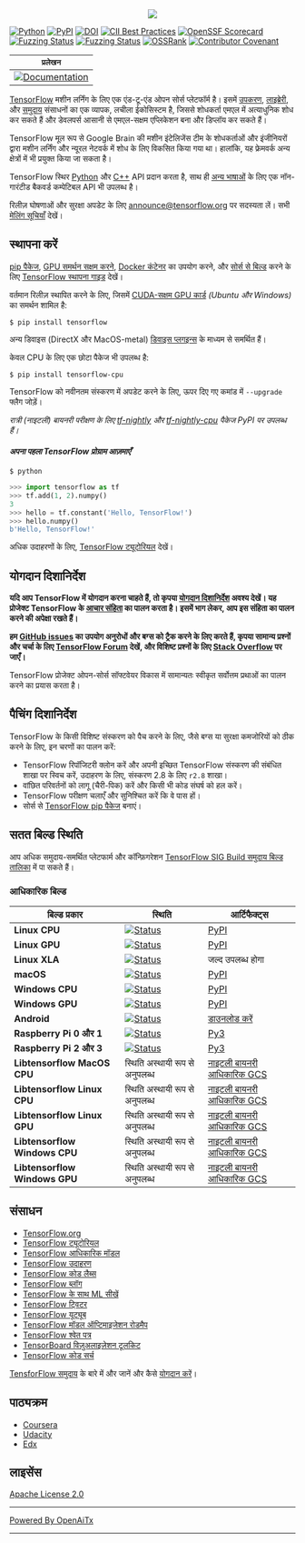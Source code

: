 <div align="center">
  <img src="https://www.tensorflow.org/images/tf_logo_horizontal.png">
</div>

[![Python](https://img.shields.io/pypi/pyversions/tensorflow.svg)](https://badge.fury.io/py/tensorflow)
[![PyPI](https://badge.fury.io/py/tensorflow.svg)](https://badge.fury.io/py/tensorflow)
[![DOI](https://zenodo.org/badge/DOI/10.5281/zenodo.4724125.svg)](https://doi.org/10.5281/zenodo.4724125)
[![CII Best Practices](https://bestpractices.coreinfrastructure.org/projects/1486/badge)](https://bestpractices.coreinfrastructure.org/projects/1486)
[![OpenSSF Scorecard](https://api.securityscorecards.dev/projects/github.com/tensorflow/tensorflow/badge)](https://securityscorecards.dev/viewer/?uri=github.com/tensorflow/tensorflow)
[![Fuzzing Status](https://oss-fuzz-build-logs.storage.googleapis.com/badges/tensorflow.svg)](https://bugs.chromium.org/p/oss-fuzz/issues/list?sort=-opened&can=1&q=proj:tensorflow)
[![Fuzzing Status](https://oss-fuzz-build-logs.storage.googleapis.com/badges/tensorflow-py.svg)](https://bugs.chromium.org/p/oss-fuzz/issues/list?sort=-opened&can=1&q=proj:tensorflow-py)
[![OSSRank](https://shields.io/endpoint?url=https://ossrank.com/shield/44)](https://ossrank.com/p/44)
[![Contributor Covenant](https://img.shields.io/badge/Contributor%20Covenant-v1.4%20adopted-ff69b4.svg)](CODE_OF_CONDUCT.md)

**`प्रलेखन`** |
------------------- |
[![Documentation](https://img.shields.io/badge/api-reference-blue.svg)](https://www.tensorflow.org/api_docs/) |

[TensorFlow](https://www.tensorflow.org/) मशीन लर्निंग के लिए एक एंड-टू-एंड ओपन सोर्स प्लेटफॉर्म है। इसमें [उपकरण](https://www.tensorflow.org/resources/tools), [लाइब्रेरी](https://www.tensorflow.org/resources/libraries-extensions), और [समुदाय](https://www.tensorflow.org/community) संसाधनों का एक व्यापक, लचीला ईकोसिस्टम है, जिससे शोधकर्ता एमएल में अत्याधुनिक शोध कर सकते हैं और डेवलपर्स आसानी से एमएल-सक्षम एप्लिकेशन बना और डिप्लॉय कर सकते हैं।

TensorFlow मूल रूप से Google Brain की मशीन इंटेलिजेंस टीम के शोधकर्ताओं और इंजीनियरों द्वारा मशीन लर्निंग और न्यूरल नेटवर्क में शोध के लिए विकसित किया गया था। हालांकि, यह फ्रेमवर्क अन्य क्षेत्रों में भी प्रयुक्त किया जा सकता है।

TensorFlow स्थिर [Python](https://www.tensorflow.org/api_docs/python) और [C++](https://www.tensorflow.org/api_docs/cc) API प्रदान करता है, साथ ही [अन्य भाषाओं](https://www.tensorflow.org/api_docs) के लिए एक नॉन-गारंटीड बैकवर्ड कम्पेटिबल API भी उपलब्ध है।

रिलीज़ घोषणाओं और सुरक्षा अपडेट के लिए [announce@tensorflow.org](https://groups.google.com/a/tensorflow.org/forum/#!forum/announce) पर सदस्यता लें। सभी [मेलिंग सूचियाँ](https://www.tensorflow.org/community/forums) देखें।

## स्थापना करें

[pip पैकेज](https://www.tensorflow.org/install/pip), [GPU समर्थन सक्षम करने](https://www.tensorflow.org/install/gpu), [Docker कंटेनर](https://www.tensorflow.org/install/docker) का उपयोग करने, और [सोर्स से बिल्ड](https://www.tensorflow.org/install/source) करने के लिए [TensorFlow स्थापना गाइड](https://www.tensorflow.org/install) देखें।

वर्तमान रिलीज़ स्थापित करने के लिए, जिसमें [CUDA-सक्षम GPU कार्ड](https://www.tensorflow.org/install/gpu) *(Ubuntu और Windows)* का समर्थन शामिल है:

```
$ pip install tensorflow
```

अन्य डिवाइस (DirectX और MacOS-metal) [डिवाइस प्लगइन्स](https://www.tensorflow.org/install/gpu_plugins#available_devices) के माध्यम से समर्थित हैं।

केवल CPU के लिए एक छोटा पैकेज भी उपलब्ध है:

```
$ pip install tensorflow-cpu
```

TensorFlow को नवीनतम संस्करण में अपडेट करने के लिए, ऊपर दिए गए कमांड में `--upgrade` फ्लैग जोड़ें।

*रात्री (नाइटली) बायनरी परीक्षण के लिए [tf-nightly](https://pypi.python.org/pypi/tf-nightly) और [tf-nightly-cpu](https://pypi.python.org/pypi/tf-nightly-cpu) पैकेज PyPI पर उपलब्ध हैं।*

#### *अपना पहला TensorFlow प्रोग्राम आज़माएँ*

```shell
$ python
```

```python
>>> import tensorflow as tf
>>> tf.add(1, 2).numpy()
3
>>> hello = tf.constant('Hello, TensorFlow!')
>>> hello.numpy()
b'Hello, TensorFlow!'
```

अधिक उदाहरणों के लिए, [TensorFlow ट्यूटोरियल](https://www.tensorflow.org/tutorials/) देखें।

## योगदान दिशानिर्देश

**यदि आप TensorFlow में योगदान करना चाहते हैं, तो कृपया [योगदान दिशानिर्देश](CONTRIBUTING.md) अवश्य देखें। यह प्रोजेक्ट TensorFlow के [आचार संहिता](CODE_OF_CONDUCT.md) का पालन करता है। इसमें भाग लेकर, आप इस संहिता का पालन करने की अपेक्षा रखते हैं।**

**हम [GitHub issues](https://github.com/tensorflow/tensorflow/issues) का उपयोग अनुरोधों और बग्स को ट्रैक करने के लिए करते हैं, कृपया सामान्य प्रश्नों और चर्चा के लिए [TensorFlow Forum](https://discuss.tensorflow.org/) देखें, और विशिष्ट प्रश्नों के लिए [Stack Overflow](https://stackoverflow.com/questions/tagged/tensorflow) पर जाएँ।**

TensorFlow प्रोजेक्ट ओपन-सोर्स सॉफ्टवेयर विकास में सामान्यतः स्वीकृत सर्वोत्तम प्रथाओं का पालन करने का प्रयास करता है।

## पैचिंग दिशानिर्देश

TensorFlow के किसी विशिष्ट संस्करण को पैच करने के लिए, जैसे बग्स या सुरक्षा कमजोरियों को ठीक करने के लिए, इन चरणों का पालन करें:

*   TensorFlow रिपॉजिटरी क्लोन करें और अपनी इच्छित TensorFlow संस्करण की संबंधित शाखा पर स्विच करें, उदाहरण के लिए, संस्करण 2.8 के लिए `r2.8` शाखा।
*   वांछित परिवर्तनों को लागू (चैरी-पिक) करें और किसी भी कोड संघर्ष को हल करें।
*   TensorFlow परीक्षण चलाएँ और सुनिश्चित करें कि वे पास हों।
*   सोर्स से [TensorFlow pip पैकेज](https://www.tensorflow.org/install/source) बनाएं।

## सतत बिल्ड स्थिति

आप अधिक समुदाय-समर्थित प्लेटफार्म और कॉन्फ़िगरेशन [TensorFlow SIG Build समुदाय बिल्ड तालिका](https://github.com/tensorflow/build#community-supported-tensorflow-builds) में पा सकते हैं।

### आधिकारिक बिल्ड

बिल्ड प्रकार                    | स्थिति                                                                                                                                                                           | आर्टिफैक्ट्स
----------------------------- | -------------------------------------------------------------------------------------------------------------------------------------------------------------------------------- | ---------
**Linux CPU**                 | [![Status](https://storage.googleapis.com/tensorflow-kokoro-build-badges/ubuntu-cc.svg)](https://storage.googleapis.com/tensorflow-kokoro-build-badges/ubuntu-cc.html)           | [PyPI](https://pypi.org/project/tf-nightly/)
**Linux GPU**                 | [![Status](https://storage.googleapis.com/tensorflow-kokoro-build-badges/ubuntu-gpu-py3.svg)](https://storage.googleapis.com/tensorflow-kokoro-build-badges/ubuntu-gpu-py3.html) | [PyPI](https://pypi.org/project/tf-nightly-gpu/)
**Linux XLA**                 | [![Status](https://storage.googleapis.com/tensorflow-kokoro-build-badges/ubuntu-xla.svg)](https://storage.googleapis.com/tensorflow-kokoro-build-badges/ubuntu-xla.html)         | जल्द उपलब्ध होगा
**macOS**                     | [![Status](https://storage.googleapis.com/tensorflow-kokoro-build-badges/macos-py2-cc.svg)](https://storage.googleapis.com/tensorflow-kokoro-build-badges/macos-py2-cc.html)     | [PyPI](https://pypi.org/project/tf-nightly/)
**Windows CPU**               | [![Status](https://storage.googleapis.com/tensorflow-kokoro-build-badges/windows-cpu.svg)](https://storage.googleapis.com/tensorflow-kokoro-build-badges/windows-cpu.html)       | [PyPI](https://pypi.org/project/tf-nightly/)
**Windows GPU**               | [![Status](https://storage.googleapis.com/tensorflow-kokoro-build-badges/windows-gpu.svg)](https://storage.googleapis.com/tensorflow-kokoro-build-badges/windows-gpu.html)       | [PyPI](https://pypi.org/project/tf-nightly-gpu/)
**Android**                   | [![Status](https://storage.googleapis.com/tensorflow-kokoro-build-badges/android.svg)](https://storage.googleapis.com/tensorflow-kokoro-build-badges/android.html)               | [डाउनलोड करें](https://bintray.com/google/tensorflow/tensorflow/_latestVersion)
**Raspberry Pi 0 और 1**      | [![Status](https://storage.googleapis.com/tensorflow-kokoro-build-badges/rpi01-py3.svg)](https://storage.googleapis.com/tensorflow-kokoro-build-badges/rpi01-py3.html)           | [Py3](https://storage.googleapis.com/tensorflow-nightly/tensorflow-1.10.0-cp34-none-linux_armv6l.whl)
**Raspberry Pi 2 और 3**      | [![Status](https://storage.googleapis.com/tensorflow-kokoro-build-badges/rpi23-py3.svg)](https://storage.googleapis.com/tensorflow-kokoro-build-badges/rpi23-py3.html)           | [Py3](https://storage.googleapis.com/tensorflow-nightly/tensorflow-1.10.0-cp34-none-linux_armv7l.whl)
**Libtensorflow MacOS CPU**   | स्थिति अस्थायी रूप से अनुपलब्ध                                                                                                                                                   | [नाइटली बायनरी](https://storage.googleapis.com/libtensorflow-nightly/prod/tensorflow/release/macos/latest/macos_cpu_libtensorflow_binaries.tar.gz) [आधिकारिक GCS](https://storage.googleapis.com/tensorflow/)
**Libtensorflow Linux CPU**   | स्थिति अस्थायी रूप से अनुपलब्ध                                                                                                                                                   | [नाइटली बायनरी](https://storage.googleapis.com/libtensorflow-nightly/prod/tensorflow/release/ubuntu_16/latest/cpu/ubuntu_cpu_libtensorflow_binaries.tar.gz) [आधिकारिक GCS](https://storage.googleapis.com/tensorflow/)
**Libtensorflow Linux GPU**   | स्थिति अस्थायी रूप से अनुपलब्ध                                                                                                                                                   | [नाइटली बायनरी](https://storage.googleapis.com/libtensorflow-nightly/prod/tensorflow/release/ubuntu_16/latest/gpu/ubuntu_gpu_libtensorflow_binaries.tar.gz) [आधिकारिक GCS](https://storage.googleapis.com/tensorflow/)
**Libtensorflow Windows CPU** | स्थिति अस्थायी रूप से अनुपलब्ध                                                                                                                                                   | [नाइटली बायनरी](https://storage.googleapis.com/libtensorflow-nightly/prod/tensorflow/release/windows/latest/cpu/windows_cpu_libtensorflow_binaries.tar.gz) [आधिकारिक GCS](https://storage.googleapis.com/tensorflow/)
**Libtensorflow Windows GPU** | स्थिति अस्थायी रूप से अनुपलब्ध                                                                                                                                                   | [नाइटली बायनरी](https://storage.googleapis.com/libtensorflow-nightly/prod/tensorflow/release/windows/latest/gpu/windows_gpu_libtensorflow_binaries.tar.gz) [आधिकारिक GCS](https://storage.googleapis.com/tensorflow/)

## संसाधन

*   [TensorFlow.org](https://www.tensorflow.org)
*   [TensorFlow ट्यूटोरियल](https://www.tensorflow.org/tutorials/)
*   [TensorFlow आधिकारिक मॉडल](https://github.com/tensorflow/models/tree/master/official)
*   [TensorFlow उदाहरण](https://github.com/tensorflow/examples)
*   [TensorFlow कोड लैब्स](https://codelabs.developers.google.com/?cat=TensorFlow)
*   [TensorFlow ब्लॉग](https://blog.tensorflow.org)
*   [TensorFlow के साथ ML सीखें](https://www.tensorflow.org/resources/learn-ml)
*   [TensorFlow ट्विटर](https://twitter.com/tensorflow)
*   [TensorFlow यूट्यूब](https://www.youtube.com/channel/UC0rqucBdTuFTjJiefW5t-IQ)
*   [TensorFlow मॉडल ऑप्टिमाइजेशन रोडमैप](https://www.tensorflow.org/model_optimization/guide/roadmap)
*   [TensorFlow श्वेत पत्र](https://www.tensorflow.org/about/bib)
*   [TensorBoard विज़ुअलाइज़ेशन टूलकिट](https://github.com/tensorflow/tensorboard)
*   [TensorFlow कोड सर्च](https://cs.opensource.google/tensorflow/tensorflow)

[TensforFlow समुदाय](https://www.tensorflow.org/community) के बारे में और जानें और कैसे [योगदान करें](https://www.tensorflow.org/community/contribute)।

## पाठ्यक्रम

* [Coursera](https://www.coursera.org/search?query=TensorFlow)
* [Udacity](https://www.udacity.com/courses/all?search=TensorFlow)
* [Edx](https://www.edx.org/search?q=TensorFlow)

## लाइसेंस

[Apache License 2.0](LICENSE)


---

[Powered By OpenAiTx](https://github.com/OpenAiTx/OpenAiTx)

---
